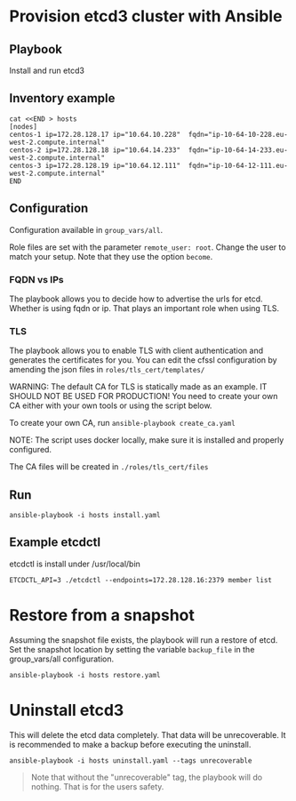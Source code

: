 # Provision etcd3 cluster with Ansible

## Playbook

Install and run etcd3

## Inventory example

```
cat <<END > hosts
[nodes]
centos-1 ip=172.28.128.17 ip="10.64.10.228"  fqdn="ip-10-64-10-228.eu-west-2.compute.internal"
centos-2 ip=172.28.128.18 ip="10.64.14.233"  fqdn="ip-10-64-14-233.eu-west-2.compute.internal"
centos-3 ip=172.28.128.19 ip="10.64.12.111"  fqdn="ip-10-64-12-111.eu-west-2.compute.internal"
END
```

## Configuration

Configuration available in `group_vars/all`.

Role files are set with the parameter `remote_user: root`. Change the user to
match your setup. Note that they use the option `become`.

### FQDN vs IPs
The playbook allows you to decide how to advertise the urls for etcd. Whether
is using fqdn or ip. That plays an important role when using TLS.

### TLS
The playbook allows you to enable TLS with client authentication and generates
the certificates for you. You can edit the cfssl configuration by amending the
json files in  `roles/tls_cert/templates/`

WARNING: The default CA for TLS is statically made as an example. IT SHOULD NOT
BE USED FOR PRODUCTION! You need to create your own CA either with your own
tools or using the script below.

To create your own CA, run `ansible-playbook create_ca.yaml`

NOTE: The script uses docker locally, make sure it is installed and properly configured.

The CA files will be created in `./roles/tls_cert/files`

## Run

```
ansible-playbook -i hosts install.yaml
```

## Example etcdctl

etcdctl is install under /usr/local/bin

```
ETCDCTL_API=3 ./etcdctl --endpoints=172.28.128.16:2379 member list
```

# Restore from a snapshot

Assuming the snapshot file exists, the playbook will run a restore of etcd. Set
the snapshot location by setting the variable `backup_file` in the
group_vars/all configuration.

```
ansible-playbook -i hosts restore.yaml
```

# Uninstall etcd3

This will delete the etcd data completely. That data will be unrecoverable.
It is recommended to make a backup before executing the uninstall.

```
ansible-playbook -i hosts uninstall.yaml --tags unrecoverable
```

> Note that without the "unrecoverable" tag, the playbook will do
> nothing. That is for the users safety.
